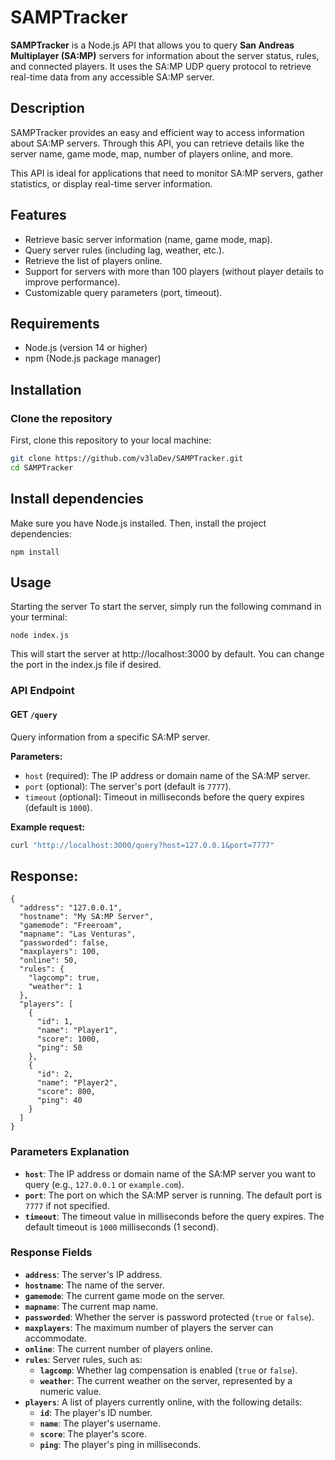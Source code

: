 # SAMPTracker

**SAMPTracker** is a Node.js API that allows you to query **San Andreas Multiplayer (SA:MP)** servers for information about the server status, rules, and connected players. It uses the SA:MP UDP query protocol to retrieve real-time data from any accessible SA:MP server.

## Description

SAMPTracker provides an easy and efficient way to access information about SA:MP servers. Through this API, you can retrieve details like the server name, game mode, map, number of players online, and more.

This API is ideal for applications that need to monitor SA:MP servers, gather statistics, or display real-time server information.

## Features

- Retrieve basic server information (name, game mode, map).
- Query server rules (including lag, weather, etc.).
- Retrieve the list of players online.
- Support for servers with more than 100 players (without player details to improve performance).
- Customizable query parameters (port, timeout).

## Requirements

- Node.js (version 14 or higher)
- npm (Node.js package manager)

## Installation

### Clone the repository

First, clone this repository to your local machine:

```bash
git clone https://github.com/v3laDev/SAMPTracker.git
cd SAMPTracker
```

## Install dependencies
Make sure you have Node.js installed. Then, install the project dependencies:
```
npm install
```

## Usage
Starting the server
To start the server, simply run the following command in your terminal:
```
node index.js
```
This will start the server at http://localhost:3000 by default. You can change the port in the index.js file if desired.

### API Endpoint

#### **GET `/query`**

Query information from a specific SA:MP server.

**Parameters:**
- `host` (required): The IP address or domain name of the SA:MP server.
- `port` (optional): The server's port (default is `7777`).
- `timeout` (optional): Timeout in milliseconds before the query expires (default is `1000`).

**Example request:**

```bash
curl "http://localhost:3000/query?host=127.0.0.1&port=7777"
```

## Response:
```
{
  "address": "127.0.0.1",
  "hostname": "My SA:MP Server",
  "gamemode": "Freeroam",
  "mapname": "Las Venturas",
  "passworded": false,
  "maxplayers": 100,
  "online": 50,
  "rules": {
    "lagcomp": true,
    "weather": 1
  },
  "players": [
    {
      "id": 1,
      "name": "Player1",
      "score": 1000,
      "ping": 50
    },
    {
      "id": 2,
      "name": "Player2",
      "score": 800,
      "ping": 40
    }
  ]
}
```

### Parameters Explanation

- **`host`**: The IP address or domain name of the SA:MP server you want to query (e.g., `127.0.0.1` or `example.com`).
- **`port`**: The port on which the SA:MP server is running. The default port is `7777` if not specified.
- **`timeout`**: The timeout value in milliseconds before the query expires. The default timeout is `1000` milliseconds (1 second).

### Response Fields

- **`address`**: The server's IP address.
- **`hostname`**: The name of the server.
- **`gamemode`**: The current game mode on the server.
- **`mapname`**: The current map name.
- **`passworded`**: Whether the server is password protected (`true` or `false`).
- **`maxplayers`**: The maximum number of players the server can accommodate.
- **`online`**: The current number of players online.
- **`rules`**: Server rules, such as:
  - **`lagcomp`**: Whether lag compensation is enabled (`true` or `false`).
  - **`weather`**: The current weather on the server, represented by a numeric value.
- **`players`**: A list of players currently online, with the following details:
  - **`id`**: The player's ID number.
  - **`name`**: The player's username.
  - **`score`**: The player's score.
  - **`ping`**: The player's ping in milliseconds.
